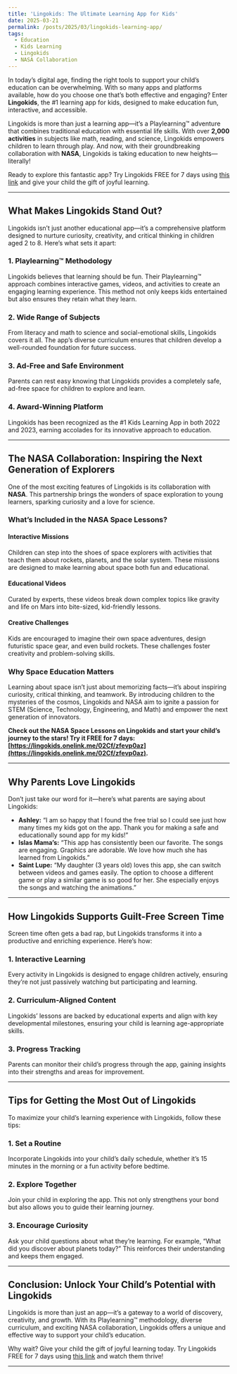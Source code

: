 ```yaml
---
title: 'Lingokids: The Ultimate Learning App for Kids'
date: 2025-03-21
permalink: /posts/2025/03/lingokids-learning-app/
tags:
  - Education
  - Kids Learning
  - Lingokids
  - NASA Collaboration
---
```


In today’s digital age, finding the right tools to support your child’s education can be overwhelming. With so many apps and platforms available, how do you choose one that’s both effective and engaging? Enter **Lingokids**, the #1 learning app for kids, designed to make education fun, interactive, and accessible.

Lingokids is more than just a learning app—it’s a Playlearning™ adventure that combines traditional education with essential life skills. With over **2,000 activities** in subjects like math, reading, and science, Lingokids empowers children to learn through play. And now, with their groundbreaking collaboration with **NASA**, Lingokids is taking education to new heights—literally!

Ready to explore this fantastic app? Try Lingokids FREE for 7 days using [this link](https://lingokids.onelink.me/02Cf/zfevp0az) and give your child the gift of joyful learning.

---

## What Makes Lingokids Stand Out?

Lingokids isn’t just another educational app—it’s a comprehensive platform designed to nurture curiosity, creativity, and critical thinking in children aged 2 to 8. Here’s what sets it apart:

### 1. **Playlearning™ Methodology**
Lingokids believes that learning should be fun. Their Playlearning™ approach combines interactive games, videos, and activities to create an engaging learning experience. This method not only keeps kids entertained but also ensures they retain what they learn.

### 2. **Wide Range of Subjects**
From literacy and math to science and social-emotional skills, Lingokids covers it all. The app’s diverse curriculum ensures that children develop a well-rounded foundation for future success.

### 3. **Ad-Free and Safe Environment**
Parents can rest easy knowing that Lingokids provides a completely safe, ad-free space for children to explore and learn.

### 4. **Award-Winning Platform**
Lingokids has been recognized as the #1 Kids Learning App in both 2022 and 2023, earning accolades for its innovative approach to education.

---

## The NASA Collaboration: Inspiring the Next Generation of Explorers

One of the most exciting features of Lingokids is its collaboration with **NASA**. This partnership brings the wonders of space exploration to young learners, sparking curiosity and a love for science.

### What’s Included in the NASA Space Lessons?

#### **Interactive Missions**
Children can step into the shoes of space explorers with activities that teach them about rockets, planets, and the solar system. These missions are designed to make learning about space both fun and educational.

#### **Educational Videos**
Curated by experts, these videos break down complex topics like gravity and life on Mars into bite-sized, kid-friendly lessons.

#### **Creative Challenges**
Kids are encouraged to imagine their own space adventures, design futuristic space gear, and even build rockets. These challenges foster creativity and problem-solving skills.

### Why Space Education Matters
Learning about space isn’t just about memorizing facts—it’s about inspiring curiosity, critical thinking, and teamwork. By introducing children to the mysteries of the cosmos, Lingokids and NASA aim to ignite a passion for STEM (Science, Technology, Engineering, and Math) and empower the next generation of innovators.

**Check out the NASA Space Lessons on Lingokids and start your child’s journey to the stars! Try it FREE for 7 days: [https://lingokids.onelink.me/02Cf/zfevp0az](https://lingokids.onelink.me/02Cf/zfevp0az).**

---

## Why Parents Love Lingokids

Don’t just take our word for it—here’s what parents are saying about Lingokids:

- **Ashley:** “I am so happy that I found the free trial so I could see just how many times my kids got on the app. Thank you for making a safe and educationally sound app for my kids!”
- **Islas Mama’s:** “This app has consistently been our favorite. The songs are engaging. Graphics are adorable. We love how much she has learned from Lingokids.”
- **Saint Lupe:** “My daughter (3 years old) loves this app, she can switch between videos and games easily. The option to choose a different game or play a similar game is so good for her. She especially enjoys the songs and watching the animations.”

---

## How Lingokids Supports Guilt-Free Screen Time

Screen time often gets a bad rap, but Lingokids transforms it into a productive and enriching experience. Here’s how:

### 1. **Interactive Learning**
Every activity in Lingokids is designed to engage children actively, ensuring they’re not just passively watching but participating and learning.

### 2. **Curriculum-Aligned Content**
Lingokids’ lessons are backed by educational experts and align with key developmental milestones, ensuring your child is learning age-appropriate skills.

### 3. **Progress Tracking**
Parents can monitor their child’s progress through the app, gaining insights into their strengths and areas for improvement.

---

## Tips for Getting the Most Out of Lingokids

To maximize your child’s learning experience with Lingokids, follow these tips:

### 1. **Set a Routine**
Incorporate Lingokids into your child’s daily schedule, whether it’s 15 minutes in the morning or a fun activity before bedtime.

### 2. **Explore Together**
Join your child in exploring the app. This not only strengthens your bond but also allows you to guide their learning journey.

### 3. **Encourage Curiosity**
Ask your child questions about what they’re learning. For example, “What did you discover about planets today?” This reinforces their understanding and keeps them engaged.

---

## Conclusion: Unlock Your Child’s Potential with Lingokids

Lingokids is more than just an app—it’s a gateway to a world of discovery, creativity, and growth. With its Playlearning™ methodology, diverse curriculum, and exciting NASA collaboration, Lingokids offers a unique and effective way to support your child’s education.

Why wait? Give your child the gift of joyful learning today. Try Lingokids FREE for 7 days using [this link](https://lingokids.onelink.me/02Cf/zfevp0az) and watch them thrive!

---